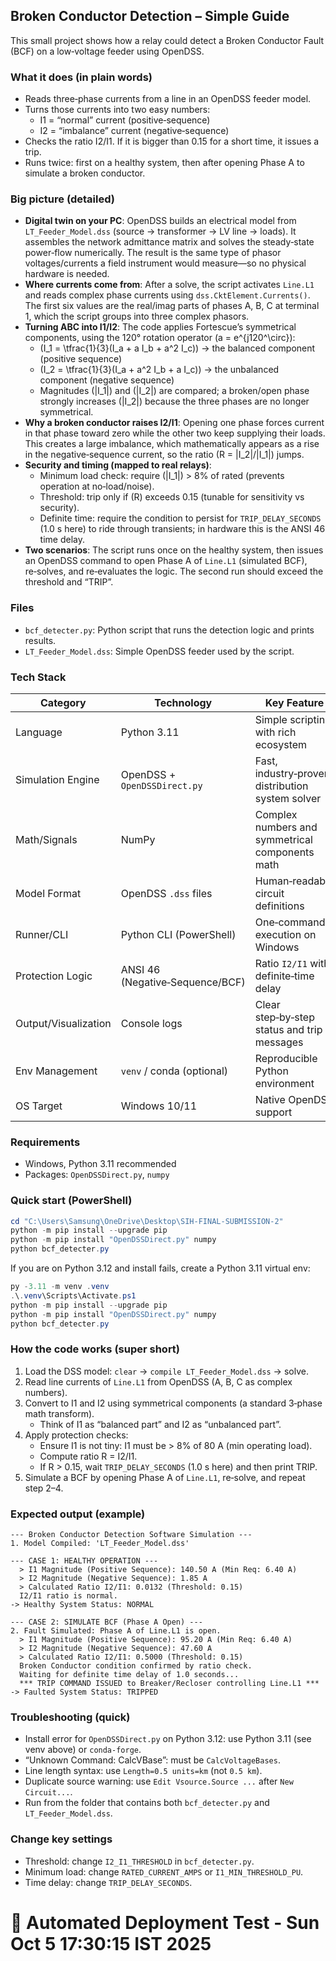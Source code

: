 ## Broken Conductor Detection – Simple Guide

This small project shows how a relay could detect a Broken Conductor Fault (BCF) on a low‑voltage feeder using OpenDSS.

### What it does (in plain words)
- Reads three‑phase currents from a line in an OpenDSS feeder model.
- Turns those currents into two easy numbers:
  - I1 = “normal” current (positive‑sequence)
  - I2 = “imbalance” current (negative‑sequence)
- Checks the ratio I2/I1. If it is bigger than 0.15 for a short time, it issues a trip.
- Runs twice: first on a healthy system, then after opening Phase A to simulate a broken conductor.

### Big picture (detailed)
- **Digital twin on your PC**: OpenDSS builds an electrical model from `LT_Feeder_Model.dss` (source → transformer → LV line → loads). It assembles the network admittance matrix and solves the steady‑state power‑flow numerically. The result is the same type of phasor voltages/currents a field instrument would measure—so no physical hardware is needed.
- **Where currents come from**: After a solve, the script activates `Line.L1` and reads complex phase currents using `dss.CktElement.Currents()`. The first six values are the real/imag parts of phases A, B, C at terminal 1, which the script groups into three complex phasors.
- **Turning ABC into I1/I2**: The code applies Fortescue’s symmetrical components, using the 120° rotation operator \(a = e^{j120^\circ}\):
  - \(I_1 = \tfrac{1}{3}(I_a + a I_b + a^2 I_c)\)  → the balanced component (positive sequence)
  - \(I_2 = \tfrac{1}{3}(I_a + a^2 I_b + a I_c)\) → the unbalanced component (negative sequence)
  - Magnitudes \(|I_1|\) and \(|I_2|\) are compared; a broken/open phase strongly increases \(|I_2|\) because the three phases are no longer symmetrical.
- **Why a broken conductor raises I2/I1**: Opening one phase forces current in that phase toward zero while the other two keep supplying their loads. This creates a large imbalance, which mathematically appears as a rise in the negative‑sequence current, so the ratio \(R = |I_2|/|I_1|\) jumps.
- **Security and timing (mapped to real relays)**:
  - Minimum load check: require \(|I_1|\) > 8% of rated (prevents operation at no‑load/noise).
  - Threshold: trip only if \(R\) exceeds 0.15 (tunable for sensitivity vs security).
  - Definite time: require the condition to persist for `TRIP_DELAY_SECONDS` (1.0 s here) to ride through transients; in hardware this is the ANSI 46 time delay.
- **Two scenarios**: The script runs once on the healthy system, then issues an OpenDSS command to open Phase A of `Line.L1` (simulated BCF), re‑solves, and re‑evaluates the logic. The second run should exceed the threshold and “TRIP”.

### Files
- `bcf_detecter.py`: Python script that runs the detection logic and prints results.
- `LT_Feeder_Model.dss`: Simple OpenDSS feeder used by the script.

### Tech Stack
| Category | Technology | Key Feature |
|---|---|---|
| Language | Python 3.11 | Simple scripting with rich ecosystem |
| Simulation Engine | OpenDSS + `OpenDSSDirect.py` | Fast, industry‑proven distribution system solver |
| Math/Signals | NumPy | Complex numbers and symmetrical components math |
| Model Format | OpenDSS `.dss` files | Human‑readable circuit definitions |
| Runner/CLI | Python CLI (PowerShell) | One‑command execution on Windows |
| Protection Logic | ANSI 46 (Negative‑Sequence/BCF) | Ratio `I2/I1` with definite‑time delay |
| Output/Visualization | Console logs | Clear step‑by‑step status and trip messages |
| Env Management | `venv` / conda (optional) | Reproducible Python environment |
| OS Target | Windows 10/11 | Native OpenDSS support |

### Requirements
- Windows, Python 3.11 recommended
- Packages: `OpenDSSDirect.py`, `numpy`

### Quick start (PowerShell)
```powershell
cd "C:\Users\Samsung\OneDrive\Desktop\SIH-FINAL-SUBMISSION-2"
python -m pip install --upgrade pip
python -m pip install "OpenDSSDirect.py" numpy
python bcf_detecter.py
```

If you are on Python 3.12 and install fails, create a Python 3.11 virtual env:
```powershell
py -3.11 -m venv .venv
.\.venv\Scripts\Activate.ps1
python -m pip install --upgrade pip
python -m pip install "OpenDSSDirect.py" numpy
python bcf_detecter.py
```

### How the code works (super short)
1. Load the DSS model: `clear` → `compile LT_Feeder_Model.dss` → solve.
2. Read line currents of `Line.L1` from OpenDSS (A, B, C as complex numbers).
3. Convert to I1 and I2 using symmetrical components (a standard 3‑phase math transform).
   - Think of I1 as “balanced part” and I2 as “unbalanced part”.
4. Apply protection checks:
   - Ensure I1 is not tiny: I1 must be > 8% of 80 A (min operating load).
   - Compute ratio R = I2/I1.
   - If R > 0.15, wait `TRIP_DELAY_SECONDS` (1.0 s here) and then print TRIP.
5. Simulate a BCF by opening Phase A of `Line.L1`, re‑solve, and repeat step 2–4.

### Expected output (example)
```text
--- Broken Conductor Detection Software Simulation ---
1. Model Compiled: 'LT_Feeder_Model.dss'

--- CASE 1: HEALTHY OPERATION ---
  > I1 Magnitude (Positive Sequence): 140.50 A (Min Req: 6.40 A)
  > I2 Magnitude (Negative Sequence): 1.85 A
  > Calculated Ratio I2/I1: 0.0132 (Threshold: 0.15)
  I2/I1 ratio is normal.
-> Healthy System Status: NORMAL

--- CASE 2: SIMULATE BCF (Phase A Open) ---
2. Fault Simulated: Phase A of Line.L1 is open.
  > I1 Magnitude (Positive Sequence): 95.20 A (Min Req: 6.40 A)
  > I2 Magnitude (Negative Sequence): 47.60 A
  > Calculated Ratio I2/I1: 0.5000 (Threshold: 0.15)
  Broken Conductor condition confirmed by ratio check.
  Waiting for definite time delay of 1.0 seconds...
  *** TRIP COMMAND ISSUED to Breaker/Recloser controlling Line.L1 ***
-> Faulted System Status: TRIPPED
```

### Troubleshooting (quick)
- Install error for `OpenDSSDirect.py` on Python 3.12: use Python 3.11 (see venv above) or `conda-forge`.
- “Unknown Command: CalcVBase”: must be `CalcVoltageBases`.
- Line length syntax: use `Length=0.5 units=km` (not `0.5 km`).
- Duplicate source warning: use `Edit Vsource.Source ...` after `New Circuit...`.
- Run from the folder that contains both `bcf_detecter.py` and `LT_Feeder_Model.dss`.

### Change key settings
- Threshold: change `I2_I1_THRESHOLD` in `bcf_detecter.py`.
- Minimum load: change `RATED_CURRENT_AMPS` or `I1_MIN_THRESHOLD_PU`.
- Time delay: change `TRIP_DELAY_SECONDS`.


# 🚀 Automated Deployment Test - Sun Oct  5 17:30:15 IST 2025
